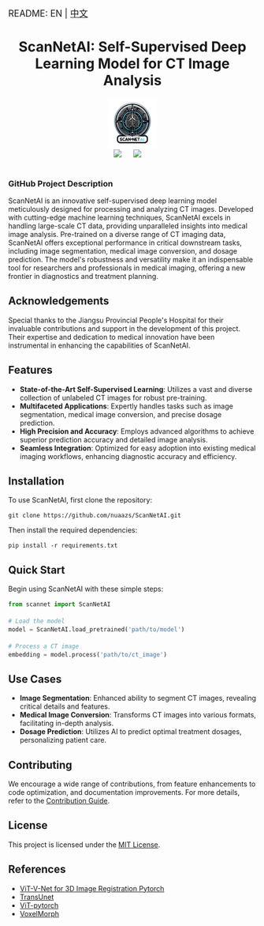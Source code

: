 

<font size=4> README: EN | <a href="./README.zh.md">中文</a>  </font>

<div align="center">
    <h1>ScanNetAI: Self-Supervised Deep Learning Model for CT Image Analysis</h1>
    <img src="scannetai.png" alt="ScanNetAI Logo" style="width:20%;">
</div>


<div align="center">
    <a href="./README.zh.md"><img src="https://img.shields.io/badge/README-中文版本-red"></a>
    &nbsp;&nbsp;&nbsp;&nbsp;
    <a href="./LICENSE"><img src="https://img.shields.io/badge/license-Apache--2.0-yellow"></a>
    &nbsp;&nbsp;&nbsp;&nbsp;
</div>
<br>

### GitHub Project Description

ScanNetAI is an innovative self-supervised deep learning model meticulously designed for processing and analyzing CT images. Developed with cutting-edge machine learning techniques, ScanNetAI excels in handling large-scale CT data, providing unparalleled insights into medical image analysis. Pre-trained on a diverse range of CT imaging data, ScanNetAI offers exceptional performance in critical downstream tasks, including image segmentation, medical image conversion, and dosage prediction. The model's robustness and versatility make it an indispensable tool for researchers and professionals in medical imaging, offering a new frontier in diagnostics and treatment planning.

## Acknowledgements

Special thanks to the Jiangsu Provincial People's Hospital for their invaluable contributions and support in the development of this project. Their expertise and dedication to medical innovation have been instrumental in enhancing the capabilities of ScanNetAI.

## Features

- **State-of-the-Art Self-Supervised Learning**: Utilizes a vast and diverse collection of unlabeled CT images for robust pre-training.
- **Multifaceted Applications**: Expertly handles tasks such as image segmentation, medical image conversion, and precise dosage prediction.
- **High Precision and Accuracy**: Employs advanced algorithms to achieve superior prediction accuracy and detailed image analysis.
- **Seamless Integration**: Optimized for easy adoption into existing medical imaging workflows, enhancing diagnostic accuracy and efficiency.

## Installation

To use ScanNetAI, first clone the repository:

```
git clone https://github.com/nuaazs/ScanNetAI.git
```

Then install the required dependencies:

```
pip install -r requirements.txt
```

## Quick Start

Begin using ScanNetAI with these simple steps:

```python
from scannet import ScanNetAI

# Load the model
model = ScanNetAI.load_pretrained('path/to/model')

# Process a CT image
embedding = model.process('path/to/ct_image')
```

## Use Cases

- **Image Segmentation**: Enhanced ability to segment CT images, revealing critical details and features.
- **Medical Image Conversion**: Transforms CT images into various formats, facilitating in-depth analysis.
- **Dosage Prediction**: Utilizes AI to predict optimal treatment dosages, personalizing patient care.

## Contributing

We encourage a wide range of contributions, from feature enhancements to code optimization, and documentation improvements. For more details, refer to the [Contribution Guide](CONTRIBUTING.md).

## License

This project is licensed under the [MIT License](LICENSE).

## References

- [ViT-V-Net for 3D Image Registration Pytorch](https://github.com/junyuchen245/ViT-V-Net_for_3D_Image_Registration_Pytorch)
- [TransUnet](https://github.com/Beckschen/TransUNet)
- [ViT-pytorch](https://github.com/jeonsworld/ViT-pytorch)
- [VoxelMorph](https://github.com/voxelmorph/voxelmorph)
